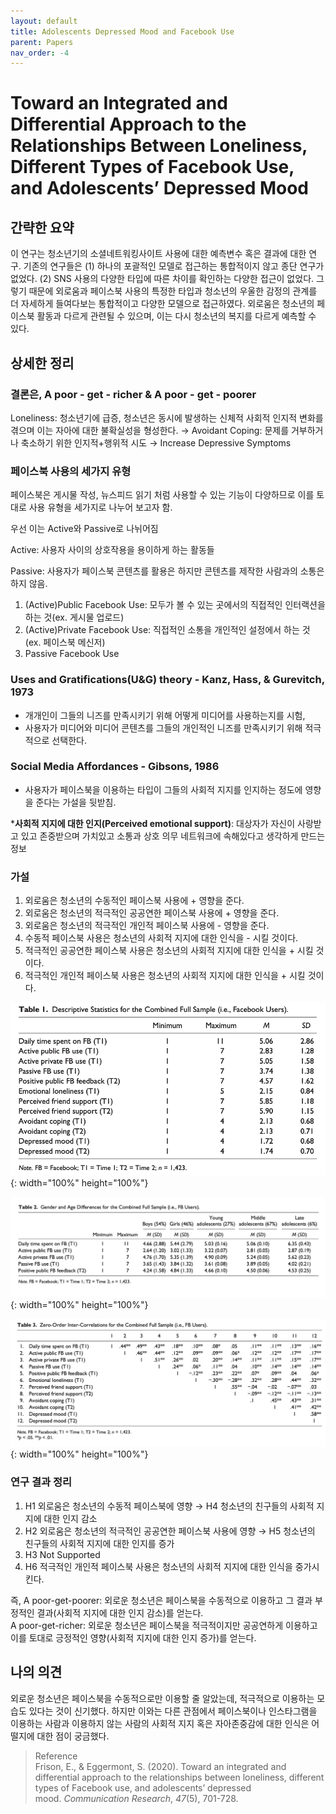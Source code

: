 ```yaml
---
layout: default
title: Adolescents Depressed Mood and Facebook Use
parent: Papers
nav_order: -4
---
```


# Toward an Integrated and Differential Approach to the Relationships Between Loneliness, Different Types of Facebook Use, and Adolescents’ Depressed Mood

## 간략한 요약

이 연구는 청소년기의 소셜네트워킹사이트 사용에 대한 예측변수 혹은 결과에 대한 연구.
기존의 연구들은 (1) 하나의 포괄적인 모델로 접근하는 통합적이지 않고 종단 연구가 없었다. (2) SNS 사용의 다양한 타입에 따른 차이를 확인하는 다양한 접근이 없었다.
그렇기 때문에 외로움과 페이스북 사용의 특정한 타입과 청소년의 우울한 감정의 관계를 더 자세하게 들여다보는 통합적이고 다양한 모델으로 접근하였다.
외로움은 청소년의 페이스북 활동과 다르게 관련될 수 있으며, 이는 다시 청소년의 복지를 다르게 예측할 수 있다.


  

## 상세한 정리

### 결론은, A poor - get - richer & A poor - get - poorer

Loneliness: 청소년기에 급증, 청소년은 동시에 발생하는 신체적 사회적 인지적 변화를 겪으며 이는 자아에 대한 불확실성을 형성한다. → Avoidant Coping: 문제를 거부하거나 축소하기 위한 인지적+행위적 시도 → Increase Depressive Symptoms

### 페이스북 사용의 세가지 유형

페이스북은 게시물 작성, 뉴스피드 읽기 처럼 사용할 수 있는 기능이 다양하므로 이를 토대로 사용 유형을 세가지로 나누어 보고자 함.

우선 이는 Active와 Passive로 나뉘어짐

Active: 사용자 사이의 상호작용을 용이하게 하는 활동들

Passive: 사용자가 페이스북 콘텐츠를 활용은 하지만 콘텐츠를 제작한 사람과의 소통은 하지 않음.

1.  (Active)Public Facebook Use: 모두가 볼 수 있는 곳에서의 직접적인 인터랙션을 하는 것(ex. 게시물 업로드)
2.  (Active)Private Facebook Use: 직접적인 소통을 개인적인 설정에서 하는 것(ex. 페이스북 메신저)
3.  Passive Facebook Use

### Uses and Gratifications(U&G) theory - Kanz, Hass, & Gurevitch, 1973

-   개개인이 그들의 니즈를 만족시키기 위해 어떻게 미디어를 사용하는지를 시험,
-   사용자가 미디어와 미디어 콘텐츠를 그들의 개인적인 니즈를 만족시키기 위해 적극적으로 선택한다.

### Social Media Affordances - Gibsons, 1986

-   사용자가 페이스북을 이용하는 타입이 그들의 사회적 지지를 인지하는 정도에 영향을 준다는 가설을 뒷받침.

***사회적 지지에 대한 인지(Perceived emotional support)**: 대상자가 자신이 사랑받고 있고 존중받으며 가치있고 소통과 상호 의무 네트워크에 속해있다고 생각하게 만드는 정보

### 가설

1.  외로움은 청소년의 수동적인 페이스북 사용에 + 영향을 준다.
2.  외로움은 청소년의 적극적인 공공연한 페이스북 사용에 + 영향을 준다.
3.  외로움은 청소년의 적극적인 개인적 페이스북 사용에 - 영향을 준다.
4.  수동적 페이스북 사용은 청소년의 사회적 지지에 대한 인식을 - 시킬 것이다.
5.  적극적인 공공연한 페이스북 사용은 청소년의 사회적 지지에 대한 인식을 + 시킬 것이다.
6.  적극적인 개인적 페이스북 사용은 청소년의 사회적 지지에 대한 인식을 + 시킬 것이다.


![연구결과 첫 번째](../../assets/images/posts/20210320_DescriptiveStatistics.png){: width="100%" height="100%"} 

![연구결과 두 번째](../../assets/images/posts/20210320_GenderAndAgeDifferences.png){: width="100%" height="100%"} 

 ![연구결과 세 번째](../../assets/images/posts/20200320_Correlation.png){: width="100%" height="100%"} 

### 연구 결과 정리
1. H1 외로움은 청소년의 수동적 페이스북에 영향 → H4 청소년의 친구들의 사회적 지지에 대한 인지 감소
2. H2 외로움은 청소년의 적극적인 공공연한 페이스북 사용에 영향 → H5 청소년의 친구들의 사회적 지지에 대한 인지를 증가
3. H3 Not Supported
4. H6 적극적인 개인적 페이스북 사용은 청소년의 사회적 지지에 대한 인식을 중가시킨다.

 즉, A poor-get-poorer: 외로운 청소년은 페이스북을 수동적으로 이용하고 그 결과 부정적인 결과(사회적 지지에 대한 인지 감소)를 얻는다.<br>
A poor-get-richer: 외로운 청소년은 페이스북을 적극적이지만 공공연하게 이용하고 이를 토대로 긍정적인 영향(사회적 지지에 대한 인지 증가)를 얻는다.


## 나의 의견
외로운 청소년은 페이스북을 수동적으로만 이용할 줄 알았는데, 적극적으로 이용하는 모습도 있다는 것이 신기했다. 하지만 이와는 다른 관점에서 페이스북이나 인스타그램을 이용하는 사람과 이용하지 않는 사람의 사회적 지지 혹은 자아존중감에 대한 인식은 어떨지에 대한 점이 궁금했다.


> Reference<br>
> Frison, E., & Eggermont, S. (2020). Toward an integrated and differential approach to the relationships between loneliness, different types of Facebook use, and adolescents’ depressed mood. _Communication Research_, _47_(5), 701-728.

